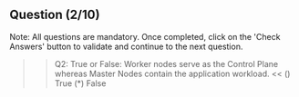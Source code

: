 ## Question (2/10)

Note: All questions are mandatory. Once completed, click on the 'Check Answers' button to validate and continue to the next question.

>>Q2: True or False: Worker nodes serve as the Control Plane whereas Master Nodes contain the application workload. << 
() True
(*) False

